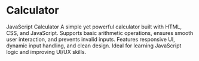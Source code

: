 # Calculator
JavaScript Calculator A simple yet powerful calculator built with HTML, CSS, and JavaScript. Supports basic arithmetic operations, ensures smooth user interaction, and prevents invalid inputs. Features responsive UI, dynamic input handling, and clean design. Ideal for learning JavaScript logic and improving UI/UX skills.
